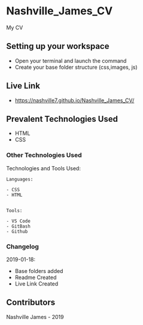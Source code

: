 # Nashville_James_CV
My CV

## Setting up your workspace

- Open your terminal and launch the command
- Create your base folder structure (css,images, js)

## Live Link
- https://nashville7.github.io/Nashville_James_CV/

## Prevalent Technologies Used

 - HTML
 - CSS
 


### Other Technologies Used

Technologies and Tools Used:

```
Languages:

- CSS
- HTML


```
```
Tools:

- VS Code
- GitBash
- Github

```

### Changelog

2019-01-18:
- Base folders added
- Readme Created
- Live Link Created

## Contributors

Nashville James - 2019


